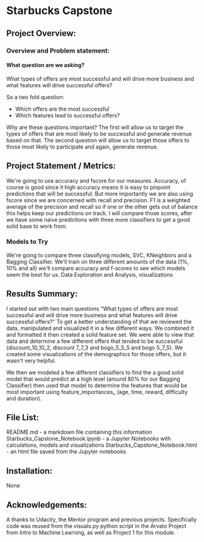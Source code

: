 # Starbucks Capstone
## Project Overview:
### Overview and Problem statement:
#### What question are we asking?
What types of offers are most successful and will drive more business and what features will drive successful offers?

So a two fold question:
- Which offers are the most successful
- Which features lead to successful offers?

Why are these questions important? The first will allow us to target the types of offers that are most likely to be successful and generate revenue based on that. The second question will allow us to target those offers to those most likely to participate and again, generate revenue.
## Project Statement / Metrics:
We're going to use accuracy and fscore for our measures. Accuracy, of course is good since it high accuracy means it is easy to pinpoint predictions that will be successful. But more importantly we are also using fscore since we are concerned with recall and precision. F1 is a weighted average of the precision and recall so if one or the other gets out of balance this helps keep our predictions on track. I will compare those scores, after we have some naive predictions with three more classifiers to get a good solid base to work from.
### Models to Try
We're going to compare three classifying models, SVC, KNeighbors and a Bagging Classifier. We'll train on three different amounts of the data (1%, 10% and all) we'll compare accuracy and f-scores to see which models seem the best for us.
Data Exploration and Analysis, visualizations
## Results Summary:
I started out with two main questions "What types of offers are most successful and will drive more business and what features will drive successful offers?" To get a better understanding of that we reviewed the data, manipulated and visualized it in a few different ways. We combined it and formatted it then created a solid feature set. We were able to view that data and determine a few different offers that tended to be successful (discount_10_10_2, discount 7_7_3 and bogo_5_5_5 and bogo 5_7_5). We created some visualizations of the demographics for those offers, but it wasn't very helpful.

We then we modeled a few different classifiers to find the a good solid model that would predict at a high level (around 80% for our Bagging Classifier) then used that model to determine the features that would be most important using feature_importances_ (age, time, reward, difficulty and duration).
## File List:
README.md - a markdown file containing this information
Starbucks_Capstone_Notebook.ipynb - a Jupyter Notebooks with calculations, models and visualizations
Starbucks_Capstone_Notebook.html - an html file saved from the Jupyter notebooks
## Installation:
None
## Acknowledgements:
A thanks to Udacity, the Mentor program and previous projects. Specifically code was reused from the visuals.py python script in the Arvato Project from Intro to Machine Learning, as well as Project 1 for this module.
